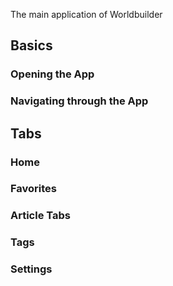 The main application of Worldbuilder


## Basics

### Opening the App

### Navigating through the App

## Tabs

### Home

### Favorites

### Article Tabs

### Tags

### Settings